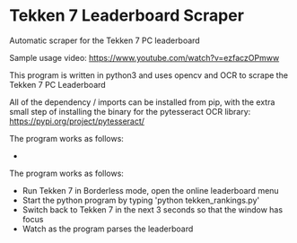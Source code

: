 # Tekken 7 Leaderboard Scraper
Automatic scraper for the Tekken 7 PC leaderboard

Sample usage video: https://www.youtube.com/watch?v=ezfaczOPmww

This program is written in python3 and uses opencv and OCR to scrape the Tekken 7 PC Leaderboard

All of the dependency / imports can be installed from pip, with the extra small step of installing the binary for the pytesseract OCR library: https://pypi.org/project/pytesseract/

The program works as follows:

* 

The program works as follows:

- Run Tekken 7 in Borderless mode, open the online leaderboard menu
- Start the python program by typing 'python tekken_rankings.py'
- Switch back to Tekken 7 in the next 3 seconds so that the window has focus
- Watch as the program parses the leaderboard


